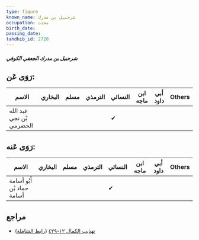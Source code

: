 ```yaml
---
type: figure
known_name: شرحبيل بن مدرك
occupation: محدث
birth_date:
passing_date:
tahdhib_id: 2720
---
```

##### شرحبيل بن مدرك الجعفي الكوفي

## رَوَى عَن:
| الاسم                    | البخاري | مسلم | الترمذي | النسائي | ابن ماجه | أبي داود | Others |
| ------------------------ | ------- | ---- | ------- | ------- | -------- | -------- | ------ |
| عبد الله بْن نجي الحضرمي |         |      |         | ✔       |          |          |        |
## رَوَى عَنه:
| الاسم                      | البخاري | مسلم | الترمذي | النسائي | ابن ماجه | أبي داود | Others |
| -------------------------- | ------- | ---- | ------- | ------- | -------- | -------- | ------ |
| أَبُو أسامة حماد بْن أسامة |         |      |         | ✔       |          |          |        |
## مراجع
- [تهذيب الكمال ١٢-٤٢٩](obsidian://open?vault=Tahdhib-al-Kamal&file=Figures/٢٧٢٠-شرحبيل%20بن%20مدرك%20الجعفي%20الكوفي) ([رابط الشاملة](https://shamela.ws/book/3722/6202))